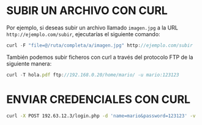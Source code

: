 # SUBIR UN ARCHIVO CON CURL

Por ejemplo, si deseas subir un archivo llamado `imagen.jpg` a la URL `http://ejemplo.com/subir`, ejecutarías el siguiente comando:
```javascript
curl -F "file=@/ruta/completa/a/imagen.jpg" http://ejemplo.com/subir
```

También podemos subir ficheros con curl a través del protocolo FTP de la siguiente manera:
```javascript
curl -T hola.pdf ftp://192.168.0.20/home/mario/ -u mario:123123
```

# ENVIAR CREDENCIALES CON CURL
```bash
curl -X POST 192.63.12.3/login.php -d 'name=mario&password=123123' -v
```
